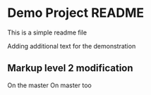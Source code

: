 # Demo Project README
This is a simple readme file

Adding additional text for the demonstration

## Markup level 2 modification

On the master
On master too
